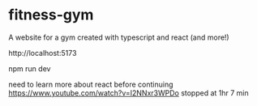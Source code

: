 # fitness-gym
 A website for a gym created with typescript and react (and more!)



<!-- run local server -->
http://localhost:5173

 npm run dev


need to learn more about react before continuing
https://www.youtube.com/watch?v=I2NNxr3WPDo
stopped at 1hr 7 min
